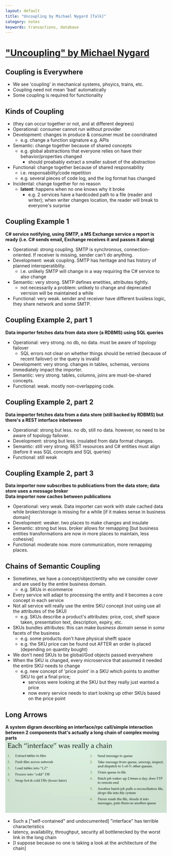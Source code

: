 ```yaml
---
layout: default
title: "Uncoupling by Michael Nygard [Talk]"
category: notes
keywords: transactions, database
---
```


# ["Uncoupling" by Michael Nygard](https://www.youtube.com/watch?v=esm-1QXtA2Q)

## Coupling is Everywhere
- We see 'coupling' in mechanical systems, phsyics, trains, etc.
- Coupling need not mean 'bad' automatically
- Some coupling is required for functionality

## Kinds of Coupling
- (they can occur together or not, and at different degrees)
- Operational: consumer cannot run without provider
- Development: changes in produce & consumer must be cooridnated
    - e.g. change a function signature e.g. APIs
- Semantic: change together because of shared concepts
    - e.g. global abstractions that everyone relies on have their behavior/properties changed
        - should proabably extract a smaller subset of the abstraction
- Functional: change together because of shared responsability
    - i.e. responsability/code repetition 
    - e.g. several pieces of code log, and the log format has changed
- Incidental: change together for no reason 
    - **latent**: happens when no one knows why it broke
        - e.g. 2 services have a hardcoded path to a file (reader and writer); when writer changes location, the reader will break to everyone's surprise

## Coupling Example 1
**C# service notifying, using SMTP, a MS Exchange service a report is ready (i.e. C# sends email, Exchange receives it and passes it along)**  
- Operational: strong coupling. SMTP is synchronous, connection-oriented. If receiver is missing, sender can't do anything.
- Development: weak coupling. SMTP has heritage and has history of planned interoperatiblity.
    - i.e. unlikely SMTP will change in a way requiring the C# service to also change
- Semantic: very strong. SMTP defines enetities, attributes tightly.
    - not necessarily a problem: unlikely to change and deprecated verrsion will be maintained a while
- Functional: very weak. sender and receiver have different busiless logic, they share network and some SMTP.


## Coupling Example 2, part 1
**Data importer fetches data from data store (a RDBMS) using SQL queries**  
- Operational: very strong. no db, no data. must be aware of topology failover
    - SQL errors not clear on whether things should be retried (because of recent failover) or the query is invalid
- Development: very strong. changes in tables, schemas, versions immediately impact the importer.
- Semantic: very strong. tables, columns, joins are must-be-shared concepts.
- Functional: weak. mostly non-overlapping code.


## Coupling Example 2, part 2 
**Data importer fetches data from a data store (still backed by RDBMS) but there's a REST interface inbetween**  
- Operational: strong but less. no db, still no data. however, no need to be aware of topology failover.
- Development: strong but less. insulated from data format changes.
- Semantic: still very strong. REST resources and C# entities must align (before it was SQL concepts and SQL queries)
- Functional: still weak


## Coupling Example 2, part 3 
**Data importer now subscribes to publications from the data store; data store uses a message broker**  
**Data importer now caches between publications**
- Operational: very weak. Data importer can work with stale cached data while broker/storage is missing for a while [if it makes sense in business domain] 
- Development: weaker. two places to make changes and insulate 
- Semantic: strong but less. broker allows for remapping [but business entities transformations are now in more places to maintain, less cohesive]
- Functional: moderate now. more communication, more remapping places.

## Chains of Semantic Coupling 
- Sometimes, we have a concept/object/entity who we consider cover and are used by the entire business domain.
    - e.g. SKUs in ecommerce
- Every service will adapt to processing the entity and it becomes a core concept in each service
- Not all service will really use the entire SKU concept (not using use all the attributes of the SKU)
    - e.g. SKUs describe a product's attributes: price, cost, shelf space taken, presentation text, description, expiry, etc.
- SKUs bundles attributes: this can make *business domain* sense in *some* facets of the business
    - e.g. some products don't have physical shelft space
    - e.g. the SKU price can be found out AFTER an order is placed (depending on quantity bought)
- We don't need SKUs to be global/God objects passed everywhere
- When the SKU is changed, every microservice that assumed it needed the entire SKU needs to change
    - e.g. new concept of 'price point' in a SKU which points to another SKU to get a final price; 
        - services were looking at the SKU but they really just wanted a price
        - now every service needs to start looking up other SKUs based on the price point

## Long Arrows 
**A system digram describing an interface/rpc call/simple interaction between 2 components that's actually a long chain of complex moving parts**
![uncoupling_interface_was_chain.png](/assets/uncoupling_interface_was_chain.png)
- Such a ["self-contained" and undocumented] "interface" has terrible characteristics
- latency, availability, throughput, security all bottlenecked by the worst link in the long chain
- [I suppose because no one is taking a look at the architecture of the chain]

